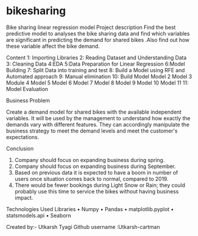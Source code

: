 # bikesharing
Bike sharing linear regression model
Project description 
Find the best predictive model to analyses the bike sharing data and find which variables are significant in predicting the demand for shared bikes .Also find out how these variable affect the bike demand.

Content
1: Importing Libraries
2: Reading Dataset and Understanding Data
3: Cleaning Data
4:EDA
5:Data Preparation for Linear Regression
6:Model Building
7: Split Data into training and test
8: Build a Model using RFE and Automated approach
9: Manual elimination
10: Build Model
     Model 2
     Model 3
     Module 4
     Model 5
     Model 6
     Model 7
     Model 8
     Model 9
     Model 10
     Model 11
11: Model Evaluation

Business Problem

Create a demand model for shared bikes with the available independent variables. It will be used by the management to understand how exactly the demands vary with different features. They can accordingly manipulate the business strategy to meet the demand levels and meet the customer's expectations.

Conclusion
1.	Company should focus on expanding business during spring.
2.	Company should focus on expanding business during September.
3.	Based on previous data it is expected to have a boom in number of users once situation comes back to normal, compared to 2019.
4.	There would be fewer bookings during Light Snow or Rain; they could probably use this time to service the bikes without having business impact.

Technologies Used
Libraries
•	Numpy
•	Pandas
•	matplotlib.pyplot
•	statsmodels.api
•	Seaborn

Created by:- Utkarsh Tyagi
Github username :Utkarsh-cartman

